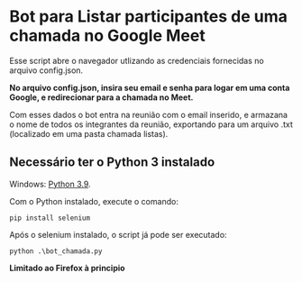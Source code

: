 # Bot para Listar participantes de uma chamada no Google Meet
Esse script abre o navegador utlizando as credenciais fornecidas no arquivo config.json.

**No arquivo config.json, insira seu email e senha para logar em uma conta Google, e redirecionar para a chamada no Meet.**

Com esses dados o bot entra na reunião com o email inserido, e armazana o nome de todos os integrantes da reunião, exportando para um arquivo .txt (localizado em uma pasta chamada listas).

## Necessário ter o Python 3 instalado
Windows:
[Python 3.9](https://www.python.org/ftp/python/3.9.0/python-3.9.0-amd64.exe).

Com o Python instalado, execute o comando:
```
pip install selenium
```

Após o selenium instalado, o script já pode ser executado:
```
python .\bot_chamada.py
```

**Limitado ao Firefox à principio**

